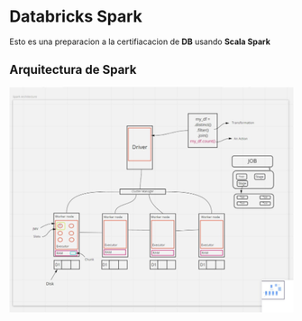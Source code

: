 # Databricks Spark

Esto es una preparacion a la certifiacacion de **DB** usando **Scala Spark**

## Arquitectura de Spark



![](.\img\spark-architecture.png)